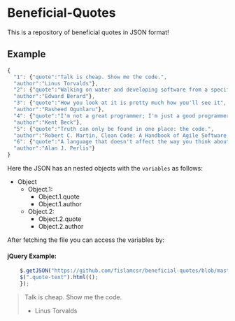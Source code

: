 # Beneficial-Quotes
This is a repository of beneficial quotes in JSON format!

## Example

```javascript
{
  "1": {"quote":"Talk is cheap. Show me the code.",
  "author":"Linus Torvalds"},
  "2": {"quote":"Walking on water and developing software from a specification are easy if both are frozen.",
  "author":"Edward Berard"},
  "3": {"quote":"How you look at it is pretty much how you'll see it",
  "author":"Rasheed Ogunlaru"},
  "4": {"quote":"I'm not a great programmer; I'm just a good programmer with great habits.",
  "author":"Kent Beck"},
  "5": {"quote":"Truth can only be found in one place: the code.",
  "author":"Robert C. Martin, Clean Code: A Handbook of Agile Software Craftsmanship"},
  "6": {"quote":"A language that doesn't affect the way you think about programming is not worth knowing.",
  "author":"Alan J. Perlis"}
}
```

Here the JSON has an nested objects with the `variables` as follows:
- Object
  - Object.1:
    - Object.1.quote
    - Object.1.author
  - Object.2:
    - Object.2.quote
    - Object.2.author

After fetching the file you can access the variables by:

#### jQuery Example:
```javascript
    $.getJSON("https://github.com/fislamcsr/beneficial-quotes/blob/master/IT-Quotes.json", function(json) {
    $(".quote-text").html(();
    });
```

  >Talk is cheap. Show me the code.
  > - Linus Torvalds
